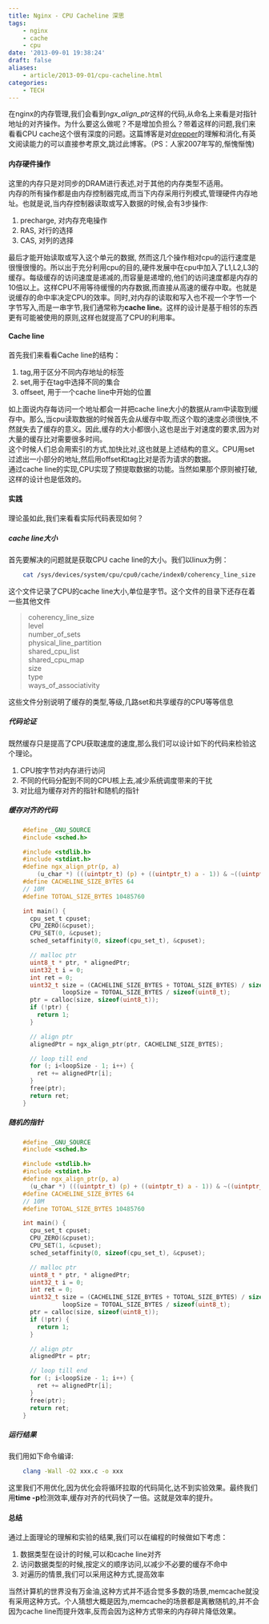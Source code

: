 ```yaml
---
title: Nginx - CPU Cacheline 深思
tags: 
    - nginx
    - cache
    - cpu
date: '2013-09-01 19:38:24'
draft: false
aliases:
    - article/2013-09-01/cpu-cacheline.html
categories:
    - TECH 
---
```

  
[cpucachearticle]: http://www.akkadia.org/drepper/cpumemory.pdf "原作"

在nginx的内存管理,我们会看到*ngx_align_ptr*这样的代码,从命名上来看是对指针地址的对齐操作。为什么要这么做呢？不是增加负担么？带着这样的问题,我们来看看CPU cache这个很有深度的问题。这篇博客是对[drepper][cpucachearticle]的理解和消化,有英文阅读能力的可以直接参考原文,跳过此博客。（PS：人家2007年写的,惭愧惭愧)
  
#### 内存硬件操作
这里的内存只是对同步的DRAM进行表述,对于其他的内存类型不适用。  
内存的所有操作都是由内存控制器完成,而当下内存采用行列模式,管理硬件内存地址。也就是说,当内存控制器读取或写入数据的时候,会有3步操作:    
1. precharge, 对内存充电操作  
2. RAS, 对行的选择  
3. CAS, 对列的选择   
  
最后才能开始读取或写入这个单元的数据, 然而这几个操作相对cpu的运行速度是很慢很慢的。所以出于充分利用cpu的目的,硬件发展中在cpu中加入了L1,L2,L3的缓存。每级缓存的访问速度是递减的,而容量是递增的,他们的访问速度都是内存的10倍以上。这样CPU不用等待缓慢的内存数据,而直接从高速的缓存中取。也就是说缓存的命中率决定CPU的效率。同时,对内存的读取和写入也不视一个字节一个字节写入,而是一串字节,我们通常称为**cache line**。这样的设计是基于相邻的东西更有可能被使用的原则,这样也就提高了CPU的利用率。  
  
#### Cache line  
首先我们来看看Cache line的结构：  
1. tag,用于区分不同内存地址的标签  
2. set,用于在tag中选择不同的集合  
3. offseet, 用于一个cache line中开始的位置  
  
如上面说内存每访问一个地址都会一并把cache line大小的数据从ram中读取到缓存中。那么,当cpu读取数据的时候首先会从缓存中取,而这个取的速度必须很快,不然就失去了缓存的意义。因此,缓存的大小都很小,这也是出于对速度的要求,因为对大量的缓存比对需要很多时间。  
这个时候人们总会用索引的方式,加快比对,这也就是上述结构的意义。CPU用set过滤出一小部分的地址,然后用offset和tag比对是否为请求的数据。  
通过cache line的实现,CPU实现了预提取数据的功能。当然如果那个原则被打破,这样的设计也是低效的。
  
#### 实践  
理论虽如此,我们来看看实际代码表现如何？  
##### cache line大小  
首先要解决的问题就是获取CPU cache line的大小。我们以linux为例：    

```Bash
    cat /sys/devices/system/cpu/cpu0/cache/index0/coherency_line_size   
```

这个文件记录了CPU的cache line大小,单位是字节。这个文件的目录下还存在着一些其他文件  

> coherency_line_size  
> level  
> number_of_sets  
> physical_line_partition  
> shared_cpu_list  
> shared_cpu_map  
> size  
> type  
> ways_of_associativity  

这些文件分别说明了缓存的类型,等级,几路set和共享缓存的CPU等等信息
  
##### 代码论证  
既然缓存只是提高了CPU获取速度的速度,那么我们可以设计如下的代码来检验这个理论。  
1. CPU按字节对内存进行访问  
2. 不同的代码分配到不同的CPU核上去,减少系统调度带来的干扰   
3. 对比组为缓存对齐的指针和随机的指针  
  
##### 缓存对齐的代码  
```c
    #define _GNU_SOURCE
    #include <sched.h>

    #include <stdlib.h>
    #include <stdint.h>
    #define ngx_align_ptr(p, a)                                                   \
        (u_char *) (((uintptr_t) (p) + ((uintptr_t) a - 1)) & ~((uintptr_t) a - 1))
    #define CACHELINE_SIZE_BYTES 64
    // 10M
    #define TOTOAL_SIZE_BYTES 10485760

    int main() {
      cpu_set_t cpuset;
      CPU_ZERO(&cpuset);
      CPU_SET(0, &cpuset);
      sched_setaffinity(0, sizeof(cpu_set_t), &cpuset);

      // malloc ptr
      uint8_t * ptr, * alignedPtr;
      uint32_t i = 0;
      int ret = 0;
      uint32_t size = (CACHELINE_SIZE_BYTES + TOTOAL_SIZE_BYTES) / sizeof(uint8_t),
               loopSize = TOTOAL_SIZE_BYTES / sizeof(uint8_t);
      ptr = calloc(size, sizeof(uint8_t));
      if (!ptr) {
        return 1;
      }

      // align ptr
      alignedPtr = ngx_align_ptr(ptr, CACHELINE_SIZE_BYTES);

      // loop till end
      for (; i<loopSize - 1; i++) {
        ret += alignedPtr[i];
      }
      free(ptr);
      return ret;
    }
```
  
  
##### 随机的指针  
```c
    #define _GNU_SOURCE
    #include <sched.h>

    #include <stdlib.h>
    #include <stdint.h>
    #define ngx_align_ptr(p, a)                                                   \
      (u_char *) (((uintptr_t) (p) + ((uintptr_t) a - 1)) & ~((uintptr_t) a - 1))
    #define CACHELINE_SIZE_BYTES 64
    // 10M
    #define TOTOAL_SIZE_BYTES 10485760

    int main() {
      cpu_set_t cpuset;
      CPU_ZERO(&cpuset);
      CPU_SET(1, &cpuset);
      sched_setaffinity(0, sizeof(cpu_set_t), &cpuset);

      // malloc ptr
      uint8_t * ptr, * alignedPtr;
      uint32_t i = 0;
      int ret = 0;
      uint32_t size = (CACHELINE_SIZE_BYTES + TOTOAL_SIZE_BYTES) / sizeof(uint8_t),
               loopSize = TOTOAL_SIZE_BYTES / sizeof(uint8_t);
      ptr = calloc(size, sizeof(uint8_t));
      if (!ptr) {
        return 1;
      }

      // align ptr
      alignedPtr = ptr;

      // loop till end
      for (; i<loopSize - 1; i++) {
        ret += alignedPtr[i];
      }
      free(ptr);
      return ret;
    }
```
  
##### 运行结果  
我们用如下命令编译:  
```Bash
    clang -Wall -O2 xxx.c -o xxx
```

这里我们不用优化,因为优化会将循环拉取的代码简化,达不到实验效果。最终我们用**time -p**检测效率,缓存对齐的代码快了一倍。这就是效率的提升。  
  
#### 总结  
通过上面理论的理解和实验的结果,我们可以在编程的时候做如下考虑：  
1. 数据类型在设计的时候,可以和cache line对齐  
2. 访问数据类型的时候,按定义的顺序访问,以减少不必要的缓存不命中  
3. 对遍历的情景,我们可以采用这种方式,提高效率  
  
当然计算机的世界没有万金油,这种方式并不适合觉多多数的场景,memcache就没有采用这种方式。个人猜想大概是因为,memcache的场景都是离散随机的,并不会因为cache line而提升效率,反而会因为这种方式带来的内存碎片降低效果。  
